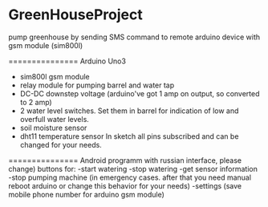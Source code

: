 # GreenHouseProject
pump greenhouse by sending SMS command to remote arduino device with gsm module (sim800l)

===============
Arduino Uno3
+ sim800l gsm module 
+ relay module for pumping barrel and water tap
+ DC-DC downstep voltage (arduino've got 1 amp on output, so converted to 2 amp)
+ 2 water level switches. Set them in barrel for indication of low and overfull water levels.
+ soil moisture sensor
+ dht11 temperature sensor
In sketch all pins subscribed and can be changed for your needs.

===============
Android programm with russian interface, please change)
buttons for:
-start watering
-stop watering
-get sensor information
-stop pumping machine (in emergency cases. after that you need manual reboot arduino or change this behavior for your needs)
-settings (save mobile phone number for arduino gsm module)
